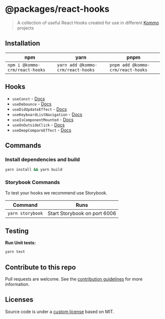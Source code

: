 # @packages/react-hooks

> A collection of useful React Hooks created for use in different [Kommo](https://www.kommo.com/) projects

## Installation

| npm                            | yarn                              | pnpm                              |
| ------------------------------ | --------------------------------- | --------------------------------- |
| `npm i @kommo-crm/react-hooks` | `yarn add @kommo-crm/react-hooks` | `pnpm add @kommo-crm/react-hooks` |

## Hooks

- `useConst` - [Docs](./src/useConst/__docs__/README.md)
- `useDebounce` - [Docs](./src/useDebounce/__docs__/README.md)
- `useDidUpdateEffect` - [Docs](./src/useDidUpdateEffect/__docs__/README.md)
- `useKeyboardListNavigation` - [Docs](./src/useKeyboardListNavigation/__docs__/README.md)
- `useIsComponentMounted` - [Docs](./src/useIsComponentMounted/__docs__/README.md)
- `useOnOutsideClick` - [Docs](./src/useOnOutsideClick/__docs__/README.md)
- `useDeepCompareEffect` - [Docs](./src/useDeepCompareEffect/__docs__/README.md)

## Commands

### Install dependencies and build

```sh
yarn install && yarn build
```

### Storybook Commands

To test your hooks we recommend use Storybook.

| Command                | Runs                               |
| ---------------------- | ---------------------------------- |
| `yarn storybook`       | Start Storybook on port 6006       |

## Testing

**Run Unit tests:**

```sh
yarn test
```

## Contribute to this repo

Pull requests are welcome. See the [contribution guidelines](./.github/CONTRIBUTING.md) for more information.

## Licenses

Source code is under a [custom license](./LICENCE) based on MIT.
